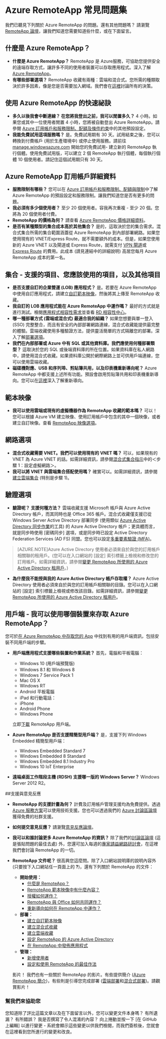 <properties 
	pageTitle="Azure RemoteApp 常見問題集 | Microsoft Azure" 
	description="了解關於 Azure RemoteApp 的常見問題集解答。" 
	services="remoteapp" 
	documentationCenter="" 
	authors="lizap" 
	manager="mbaldwin" 
	editor=""/>

<tags 
	ms.service="remoteapp" 
	ms.workload="compute" 
	ms.tgt_pltfrm="na" 
	ms.devlang="na" 
	ms.topic="get-started-article" 
	ms.date="10/23/2015" 
	ms.author="elizapo"/>

# Azure RemoteApp 常見問題集
我們已聽見下列關於 Azure RemoteApp 的問題。還有其他問題嗎？ 請瀏覽 [RemoteApp 論壇](https://social.msdn.microsoft.com/Forums/azure/home?forum=AzureRemoteApp)，讓我們知道您需要知道些什麼，或在下面留言。

## 什麼是 Azure RemoteApp？ ##


- **什麼是 Azure RemoteApp？** RemoteApp 是 Azure服務，可協助您提供安全的遠端存取方式，讓許多不同的使用者裝置可以存取應用程式。深入了解 [Azure RemoteApp](remoteapp-whatis.md)。
- **有哪些部署選項？** RemoteApp 收藏有兩種：雲端和混合式。您所需的種類取決於許多因素，像是您是否需要加入網域。我們會在[這裡](remoteapp-collections.md)討論所有的決策。

## 使用 Azure RemoteApp 的快速祕訣 ##
- **多久以後我會中斷連線？ 在您將我登出之前，我可以閒置多久？** 4 小時。如果您或其中一位使用者閒置 4 小時，您將被自動登出 Azure RemoteApp。請參閱 [Azure 訂用帳戶和服務限制、配額及條件約束](azure-subscription-service-limits.md)中的其他預設設定。
- **我能免費試用這項服務嗎？** 是。免費試用期有 30 天。試用結束之後，您可以轉換到付費帳戶 (用於生產環境中) 或停止使用服務。請前往 [manage.windowsazure.com](http://manage.windowsazure.com) 開始您的免費試用- 建立新的 RemoteApp 執行個體。使用免費試用版，可以建立 2 個 RemoteApp 執行個體，每個執行個體 10 個使用者。請記住這個試用期只有 30 天。
## Azure RemoteApp 訂用帳戶詳細資料 ##

- **服務限制有哪些？** 您可以在 [Azure 訂用帳戶和服務限制、配額與限制](azure-subscription-service-limits.md)中了解 Azure RemoteApp 的預設設定和服務限制。讓我們知道您是否有更多的問題。
- **我必須有多少個使用者？** 至少 20 個使用者。容我再次重複 - 至少 20 個。您將為 20 個使用者付費。 
- **RemoteApp 的價格為何？** 請查看 [Azure RemoteApp 價格詳細資料](../../../pricing/details/remoteapp/)。
- **是否有某種類型的集合成本高於其他集合？** 是的，這取決於您的集合需求。混合式集合所需的集合範圍涵蓋從 Azure RemoteApp 到內部部署網路。如果您使用現有的 VNET/Express Route，就不需要額外的成本。但是，如果您使用新的 Azure VNET 以及閘道或 Express Route，就需支付 [VPN 閘道](../../../pricing/details/vpn-gateway)或 [Express Route](../../../pricing/details/expressroute/) 的費用。此成本 (請見連結中的詳細說明) 高居您每月 Azure RemoteApp 成本的第一名。

## 集合 - 支援的項目、您應該使用的項目，以及其他項目
- **是否支援自訂的企業營運 (LOB) 應用程式？** 是。若要在 Azure RemoteApp 中使用自訂應用程式，請建立[自訂範本映像](remoteapp-create-custom-image.md)，然後將其上傳至 RemoteApp 收藏。
- **我自訂的 LOB 應用程式能在 Azure RemoteApp 中運作嗎？** 最好的方式就是進行測試。檢閱[應用程式相容性需求](http://www.microsoft.com/download/details.aspx?id=18704)並查看 [RD 相容性中心](http://www.rdcompatibility.com/compatibility/default.aspx)。
- **哪一種部署方式 (雲端或混合式) 最適合我的組織？** 如果您想要與單一登入 (SSO) 完整整合，而且有安全的內部部署網路連線，混合式收藏能提供最完整的體驗。雲端收藏使用多種驗證方法，提供靈活簡單的方式隔離您的部署。深入了解[部署選項](remoteapp-whatis.md)。
- **我們在內部部署或 Azure 中有 SQL 或其他資料庫。我們應使用何種部署類型？** 這取決於您的 SQL 或後端資料庫的所在位置。如果資料庫在私人網路中，請使用混合式收藏。如果資料庫公開於網際網路上並可供用戶端連線，您可以使用雲端收藏。
- **磁碟機對應、USB 和序列埠、剪貼簿共用，以及印表機重新導向呢？** Azure RemoteApp 中都支援上述所有功能。預設會啟用剪貼簿共用和印表機重新導向。您可以在[這裡](remoteapp-redirection.md)深入了解重新導向。 


## 範本映像
- **我可以使用雲端或現有的虛擬機器作為 RemoteApp 收藏的範本嗎？** 可以！ 您可以根據 Azure VM 建立映像、使用訂用帳戶中包含的其中一個映像，或者建立自訂映像。查看 [RemoteApp 映像選項](remoteapp-imageoptions.md)。


## 網路選項
- **混合式收藏需要 VNET。我們可以使用現有的 VNET 嗎？** 可以，如果現有的 VNET 為 Azure VNET 的話。如需詳細資訊，請參閱[混合式集合指示](remoteapp-create-hybrid-deployment.md)中的＜步驟 1：設定虛擬網路＞。
- **我可以將 VNET 與雲端集合搭配使用嗎？** 確實可以。如需詳細資訊，請參閱[建立雲端集合](remoteapp-create-cloud-deployment.md) (特別是步驟 1)。

## 驗證選項



- **驗證呢？ 支援何種方法？** 雲端收藏支援 Microsoft 帳戶與 Azure Active Directory 帳戶，而其同時也是 Office 365 帳戶。混合式收藏僅支援已從 Windows Server Active Directory 部署同步 (使用類似 [Azure Active Directory 同步作業](http://blogs.technet.com/b/ad/archive/2014/09/16/azure-active-directory-sync-is-now-ga.aspx)的工具) 的 Azure Active Directory 帳戶；更具體而言，就是同步時使用 [密碼同步] 選項，或是同步時已設定 Active Directory Federation Services (AD FS) 同盟。您也可以設定[多重要素驗證 (MFA)](../../services/multi-factor-authentication/)。

>[AZURE.NOTE]Azure Active Directory 使用者必須來自於與您的訂用帳戶相關聯的租用戶。(您可以在入口網站的 [設定] 索引標籤上檢視和修改您的訂用帳戶。如需詳細資訊，請參閱[變更 RemoteApp 所使用的 Azure Active Directory 租用戶](remoteapp-changetenant.md)。)

- **為什麼我不能授與我的 Azure Active Directory 帳戶存取權？** Azure Active Directory 使用者必須來自於與您的訂用帳戶相關聯的目錄。您可以在入口網站的 [設定] 索引標籤上檢視或修改該目錄。如需詳細資訊，請參閱[變更 RemoteApp 所使用的 Azure Active Directory 租用戶](remoteapp-changetenant.md)。

## 用戶端 - 我可以使用哪個裝置來存取 Azure RemoteApp？
您可於[在 Azure RemoteApp 中存取您的 App](remoteapp-clients.md) 中找到有用的用戶端資訊，包括安裝不同用戶端的步驟。

- **用戶端應用程式支援哪些裝置和作業系統？** 
首先，電腦和平板電腦： 
	- Windows 10 (用戶端預覽版)
	- Windows 8.1 和 Windows 8
	- Windows 7 Service Pack 1
	- Mac OS X
	- Windows RT
	- Android 平板電腦
	- iPad 和行動電話：
	- iPhone
	- Android Phone
	- Windows Phone
 
	立即[下載](https://www.remoteapp.windowsazure.com/ClientDownload/AllClients.aspx) RemoteApp 用戶端。
- **Azure RemoteApp 是否支援精簡型用戶端？** 是，支援下列 Windows Embedded 精簡型用戶端：
	- Windows Embedded Standard 7
	- Windows Embedded 8 Standard
	- Windows Embedded 8.1 Industry Pro
	- Windows 10 IoT Enterprise

- **遠端桌面工作階段主機 (RDSH) 支援哪一版的 Windows Server？** Windows Server 2012 R2。

##支援與意見反應


- **RemoteApp 的支援計畫為何？** 計費及訂用帳戶管理支援均為免費提供。透過 [Azure 服務方案](../../../support/plans/)可以使用技術支援。您也可以透過我們的 [Azure 討論區論壇](http://social.msdn.microsoft.com/Forums/windowsazure/home?forum=AzureRemoteApp)獲得免費的社群支援。 
- **如何提交意見反應？** 請瀏覽[意見反應論壇](https://feedback.azure.com/forums/247748-azure-remoteapp/)。
- **我可以和誰討論更多 Azure RemoteApp 的資訊？** 除了我們的[討論區論壇](http://social.msdn.microsoft.com/Forums/windowsazure/home?forum=AzureRemoteApp) (這是張貼問題的最佳去處) 外，您還可加入每週的[專家請益網路研討會](https://azureinfo.microsoft.com/US-Azure-WBNR-FY15-11Nov-AzureRemoteAppAskTheExperts-Registration-Page.html)，在這裡我們會討論 RemoteApp 的一切。
- **RemoteApp 文件呢？** 很高興您這麼問。除了入口網站說明庫的說明內容外 (只要按下入口網站任一頁面上的 **?**)，還有下列關於 RemoteApp 的文件：
	- **開始使用：**
		- [什麼是 RemoteApp？](remoteapp-whatis.md)
		- [RemoteApp 範本映像中有什麼內容？](remoteapp-images.md)
		- [授權如何運作？](remoteapp-licensing.md)
		- [RemoteApp 與 Office 如何共同運作？](remoteapp-o365.md)
		- [重新導向如何在 RemoteApp 中運作？](remoteapp-redirection.md)
	- **部署：**
		- [建立自訂範本映像](remoteapp-create-custom-image.md)
		- [建立混合式收藏](remoteapp-create-hybrid-deployment.md)
		- [建立雲端收藏](remoteapp-create-cloud-deployment.md)
		- [設定 RemoteApp 的 Azure Active Directory](remoteapp-ad.md)
		- [在 RemoteApp 中發佈應用程式](remoteapp-publish.md)
	- **管理：**
		- [新增使用者](remoteapp-user.md)
		- [設定和使用 RemoteApp 的最佳作法](remoteapp-bestpractices.md)	

	影片！ 我們也有一些關於 RemoteApp 的影片。有些提供簡介 ([Azure RemoteApp 簡介](https://azure.microsoft.com/documentation/videos/cloud-cover-ep-150-azure-remote-app-with-thomas-willingham-and-nihar-namjoshi/))，有些則是引導您完成部署 ([雲端部署](https://www.youtube.com/watch?v=3NAv2iwZtGc&feature=youtu.be)和[混合式部署](https://www.youtube.com/watch?v=GCIMxPUvg0c&feature=youtu.be))。請觀賞影片！

 
### 幫我們來協助您 
您知道除了評比這篇文章以及在下面留言以外，您可以變更文件本身嗎？ 有所遺漏？ 有所錯誤？ 我是否撰寫了令人混淆的內容？ 向上捲動並按一下 [在 GitHub 上編輯] 以進行變更 - 系統會顯示這些變更以供我們檢閱，而我們簽核後，您就會在這裡看到您所進行的變更和改良。

<!---HONumber=AcomDC_0128_2016-->
